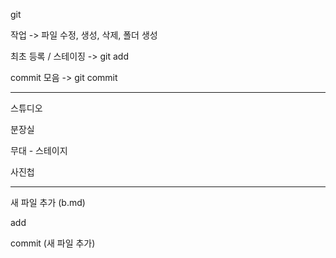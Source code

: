 git

작업 -> 파일 수정, 생성, 삭제, 폴더 생성

최초 등록 / 스테이징 -> git add <filename>

commit 모음 -> git commit

----

스튜디오

분장실

무대 - 스테이지

사진첩

--------------------
새 파일 추가 (b.md)

add

commit (새 파일 추가)